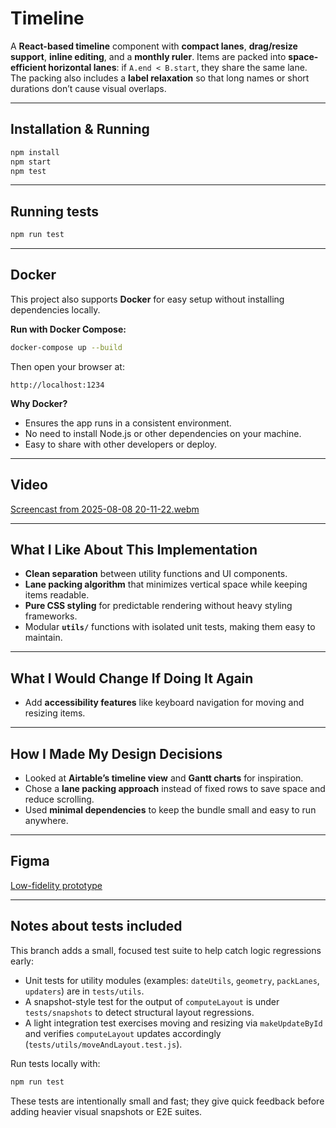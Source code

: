# Timeline

A **React-based timeline** component with **compact lanes**, **drag/resize support**, **inline editing**, and a **monthly ruler**.
Items are packed into **space-efficient horizontal lanes**: if `A.end < B.start`, they share the same lane.
The packing also includes a **label relaxation** so that long names or short durations don’t cause visual overlaps.

---

## Installation & Running

```bash
npm install
npm start
npm test
```

---

## Running tests

```bash
npm run test
```

---


## Docker

This project also supports **Docker** for easy setup without installing dependencies locally.

**Run with Docker Compose:**

```bash
docker-compose up --build
```

Then open your browser at:

```
http://localhost:1234
```

**Why Docker?**

* Ensures the app runs in a consistent environment.
* No need to install Node.js or other dependencies on your machine.
* Easy to share with other developers or deploy.

---

## Video

[Screencast from 2025-08-08 20-11-22.webm](https://github.com/user-attachments/assets/ed48bb77-bd99-460a-9f53-e2dfa16adbe1)

---

## What I Like About This Implementation

* **Clean separation** between utility functions and UI components.
* **Lane packing algorithm** that minimizes vertical space while keeping items readable.
* **Pure CSS styling** for predictable rendering without heavy styling frameworks.
* Modular **`utils/`** functions with isolated unit tests, making them easy to maintain.

---

## What I Would Change If Doing It Again

* Add **accessibility features** like keyboard navigation for moving and resizing items.

---

## How I Made My Design Decisions

* Looked at **Airtable’s timeline view** and **Gantt charts** for inspiration.
* Chose a **lane packing approach** instead of fixed rows to save space and reduce scrolling.
* Used **minimal dependencies** to keep the bundle small and easy to run anywhere.

---

## Figma

[Low-fidelity prototype](https://www.figma.com/proto/ufLjFz4dbyjWCJxooIkijH/timeline-project?node-id=2-2&p=f&t=XpOi2l2w3xywuPyZ-1&scaling=scale-down&content-scaling=fixed&page-id=0%3A1)

---

## Notes about tests included

This branch adds a small, focused test suite to help catch logic regressions early:

- Unit tests for utility modules (examples: `dateUtils`, `geometry`, `packLanes`, `updaters`) are in `tests/utils`.
- A snapshot-style test for the output of `computeLayout` is under `tests/snapshots` to detect structural layout regressions.
- A light integration test exercises moving and resizing via `makeUpdateById` and verifies `computeLayout` updates accordingly (`tests/utils/moveAndLayout.test.js`).

Run tests locally with:

```bash
npm run test
```

These tests are intentionally small and fast; they give quick feedback before adding heavier visual snapshots or E2E suites.